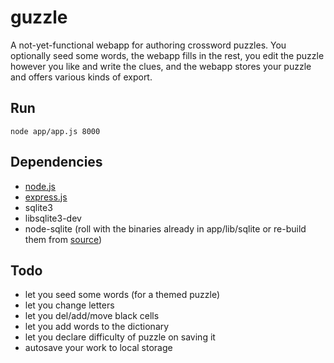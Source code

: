 guzzle
======

A not-yet-functional webapp for authoring crossword puzzles.  You optionally seed some words, the webapp fills in the rest, you edit the puzzle however you like and write the clues, and the webapp stores your puzzle and offers various kinds of export.

Run
---

    node app/app.js 8000

Dependencies
------------

  * [node.js](http://nodejs.org/#download)
  * [express.js](http://expressjs.com/install.sh)
  * sqlite3
  * libsqlite3-dev
  * node-sqlite (roll with the binaries already in app/lib/sqlite or re-build them from [source](http://github.com/orlandov/node-sqlite.git))

Todo
----

  * let you seed some words (for a themed puzzle)
  * let you change letters
  * let you del/add/move black cells
  * let you add words to the dictionary
  * let you declare difficulty of puzzle on saving it
  * autosave your work to local storage
